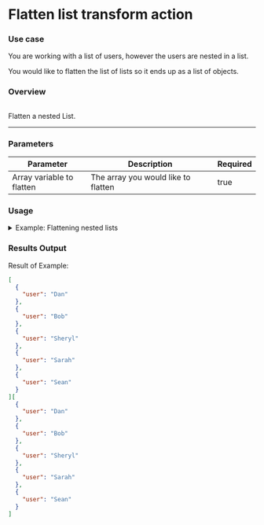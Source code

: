 # Flatten list transform action

### Use case

You are working with a list of users, however the users are nested in a list.

You would like to flatten the list of lists so it ends up as a list of objects.

### Overview

<figure><img src="../../../.gitbook/assets/Screenshot 2025-04-18 at 2.40.56 PM.png" alt=""><figcaption></figcaption></figure>

Flatten a nested List.

***

### Parameters

<table><thead><tr><th width="217">Parameter</th><th width="417.3333333333333">Description</th><th data-type="checkbox">Required</th></tr></thead><tbody><tr><td>Array variable to flatten</td><td>The array you would like to flatten</td><td>true</td></tr></tbody></table>

### Usage

<details>

<summary>Example: Flattening nested lists</summary>

Input:

**Array variable to flatten:**

```json
[
    [
        {
            "user": "Dan"
        }
    ]
],
[
    [
        {
            "user": "Bob"
        }
    ]
],
[
    [
        {
            "user": "Sheryl"
        }
    ]
],
[
    [
        {
            "user": "Sarah"
        }
    ]
],
[
    [
        {
            "user": "Sean"
        }
    ]
]
```

</details>

### Results Output

Result of Example:

```json
[
  {
    "user": "Dan"
  },
  {
    "user": "Bob"
  },
  {
    "user": "Sheryl"
  },
  {
    "user": "Sarah"
  },
  {
    "user": "Sean"
  }
][
  {
    "user": "Dan"
  },
  {
    "user": "Bob"
  },
  {
    "user": "Sheryl"
  },
  {
    "user": "Sarah"
  },
  {
    "user": "Sean"
  }
]
```
